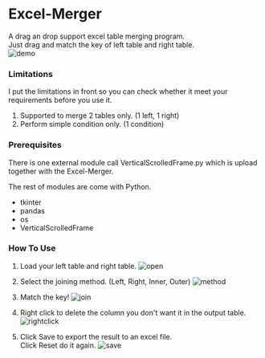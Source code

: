 # Excel-Merger
A drag an drop support excel table merging program.<br/>
Just drag and match the key of left table and right table.<br/>
![demo](https://user-images.githubusercontent.com/94159290/141667414-4bf764e5-1f1b-44d3-88b9-dfe1f276d83f.gif)


### Limitations
I put the limitations in front so you can check whether it meet your requirements before you use it.

1. Supported to merge 2 tables only. (1 left, 1 right)
2. Perform simple condition only. (1 condition)

### Prerequisites
There is one external module call VerticalScrolledFrame.py which is upload together with the Excel-Merger.

The rest of modules are come with Python.
- tkinter
- pandas
- os
- VerticalScrolledFrame

### How To Use
1. Load your left table and right table.
![open](https://user-images.githubusercontent.com/94159290/141667423-9d0d4516-551c-4dc8-bc9a-99852c24218f.gif)

3. Select the joining method. (Left, Right, Inner, Outer)
![method](https://user-images.githubusercontent.com/94159290/141667429-ff28a6b0-a3f0-496b-a4b8-ef0e62e32ff2.gif)

4. Match the key!
![join](https://user-images.githubusercontent.com/94159290/141667459-1397c1ba-f296-4340-9bd5-2c5c13b0153c.gif)

5. Right click to delete the column you don't want it in the output table.
![rightclick](https://user-images.githubusercontent.com/94159290/141667447-59ab8ad1-b28c-46d1-9cf7-128f6c1b48e0.gif)

6. Click Save to export the result to an excel file.<br/>Click Reset do it again.
![save](https://user-images.githubusercontent.com/94159290/141667472-84241180-48ea-492a-bef1-646da1bdc44b.gif)

